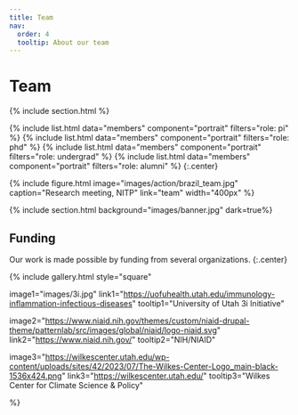 ```yaml
---
title: Team
nav:
  order: 4
  tooltip: About our team
---
```


# <i class="fas fa-users"></i>Team

{% include section.html %}

{%
  include list.html
  data="members"
  component="portrait"
  filters="role: pi"
%}
{%
  include list.html
  data="members"
  component="portrait"
  filters="role: phd"
%}
{%
  include list.html
  data="members"
  component="portrait"
  filters="role: undergrad"
%}
{%
  include list.html
  data="members"
  component="portrait"
  filters="role: alumni"
%}
{:.center}

{%
  include figure.html
  image="images/action/brazil_team.jpg"
  caption="Research meeting, NITP"
  link="team"
  width="400px"
%}

{% include section.html background="images/banner.jpg" dark=true%}

## Funding

Our work is made possible by funding from several organizations.
{:.center}

{%
  include gallery.html
  style="square"

  image1="images/3i.jpg"
  link1="https://uofuhealth.utah.edu/immunology-inflammation-infectious-diseases"
  tooltip1="University of Utah 3i Initiative"

  image2="https://www.niaid.nih.gov/themes/custom/niaid-drupal-theme/patternlab/src/images/global/niaid/logo-niaid.svg"
  link2="https://www.niaid.nih.gov/"
  tooltip2="NIH/NIAID"

  image3="https://wilkescenter.utah.edu/wp-content/uploads/sites/42/2023/07/The-Wilkes-Center-Logo_main-black-1536x424.png"
  link3="https://wilkescenter.utah.edu/"
  tooltip3="Wilkes Center for Climate Science & Policy"

%}
